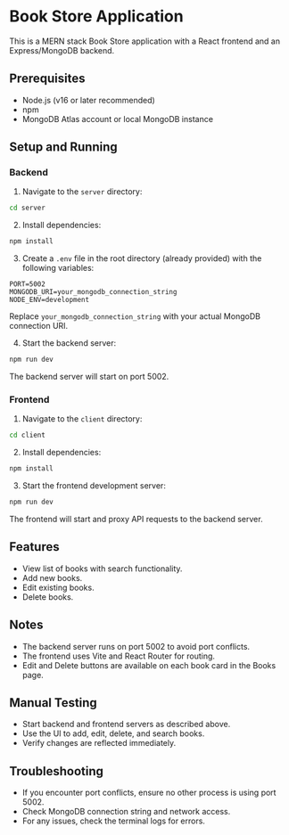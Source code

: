 # Book Store Application

This is a MERN stack Book Store application with a React frontend and an Express/MongoDB backend.

## Prerequisites

- Node.js (v16 or later recommended)
- npm
- MongoDB Atlas account or local MongoDB instance

## Setup and Running

### Backend

1. Navigate to the `server` directory:

```bash
cd server
```

2. Install dependencies:

```bash
npm install
```

3. Create a `.env` file in the root directory (already provided) with the following variables:

```
PORT=5002
MONGODB_URI=your_mongodb_connection_string
NODE_ENV=development
```

Replace `your_mongodb_connection_string` with your actual MongoDB connection URI.

4. Start the backend server:

```bash
npm run dev
```

The backend server will start on port 5002.

### Frontend

1. Navigate to the `client` directory:

```bash
cd client
```

2. Install dependencies:

```bash
npm install
```

3. Start the frontend development server:

```bash
npm run dev
```

The frontend will start and proxy API requests to the backend server.

## Features

- View list of books with search functionality.
- Add new books.
- Edit existing books.
- Delete books.

## Notes

- The backend server runs on port 5002 to avoid port conflicts.
- The frontend uses Vite and React Router for routing.
- Edit and Delete buttons are available on each book card in the Books page.

## Manual Testing

- Start backend and frontend servers as described above.
- Use the UI to add, edit, delete, and search books.
- Verify changes are reflected immediately.

## Troubleshooting

- If you encounter port conflicts, ensure no other process is using port 5002.
- Check MongoDB connection string and network access.
- For any issues, check the terminal logs for errors.

